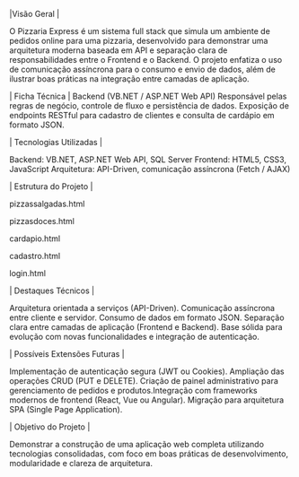 |Visão Geral |

O Pizzaria Express é um sistema full stack que simula um ambiente de pedidos online para uma pizzaria, desenvolvido para demonstrar uma arquitetura moderna baseada em API e separação clara de responsabilidades entre o Frontend e o Backend.
O projeto enfatiza o uso de comunicação assíncrona para o consumo e envio de dados, além de ilustrar boas práticas na integração entre camadas de aplicação.

| Ficha Técnica |
Backend (VB.NET / ASP.NET Web API)
Responsável pelas regras de negócio, controle de fluxo e persistência de dados.
Exposição de endpoints RESTful para cadastro de clientes e consulta de cardápio em formato JSON.

| Tecnologias Utilizadas |

Backend: VB.NET, ASP.NET Web API, SQL Server
Frontend: HTML5, CSS3, JavaScript
Arquitetura: API-Driven, comunicação assíncrona (Fetch / AJAX)

| Estrutura do Projeto |

pizzassalgadas.html
	
pizzasdoces.html
	
cardapio.html
	
cadastro.html
	
login.html
	

| Destaques Técnicos |

Arquitetura orientada a serviços (API-Driven).
Comunicação assíncrona entre cliente e servidor.
Consumo de dados em formato JSON.
Separação clara entre camadas de aplicação (Frontend e Backend).
Base sólida para evolução com novas funcionalidades e integração de autenticação.

| Possíveis Extensões Futuras |

Implementação de autenticação segura (JWT ou Cookies).
Ampliação das operações CRUD (PUT e DELETE).
Criação de painel administrativo para gerenciamento de pedidos e produtos.Integração com frameworks modernos de frontend (React, Vue ou Angular).
Migração para arquitetura SPA (Single Page Application).

 | Objetivo do Projeto |
 
Demonstrar a construção de uma aplicação web completa utilizando tecnologias consolidadas, com foco em boas práticas de desenvolvimento, modularidade e clareza de arquitetura.
